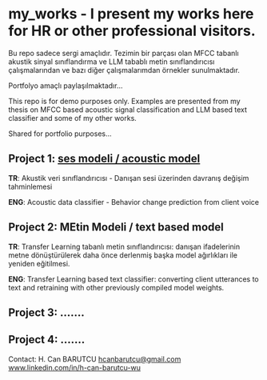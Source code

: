 # my_works - I present my works here for HR or other professional visitors.

Bu repo sadece sergi amaçlıdır. Tezimin bir parçası olan MFCC tabanlı akustik sinyal sınıflandırma ve LLM tabablı metin sınıflandırıcısı çalışmalarından ve bazı diğer çalışmalarımdan örnekler sunulmaktadır.

Portfolyo amaçlı paylaşılmaktadır...

This repo is for demo purposes only. Examples are presented from my thesis on MFCC based acoustic signal classification and LLM based text classifier and some of my other works.

Shared for portfolio purposes...




## Project 1: [ses modeli / acoustic model](ses_modeli_CNN2D.ipynb)
**TR**: Akustik veri sınıflandırıcısı - Danışan sesi üzerinden davranış değişim tahminlemesi

**ENG**: Acoustic data classifier - Behavior change prediction from client voice

## Project 2: MEtin Modeli / text based model
**TR**: Transfer Learning tabanlı metin sınıflandırıcısı: danışan ifadelerinin metne dönüştürülerek daha önce derlenmiş başka model ağırlıkları ile yeniden eğitilmesi.

**ENG**: Transfer Learning based text classifier: converting client utterances to text and retraining with other previously compiled model weights.

## Project 3: .......

## Project 4: .......


Contact:
H. Can BARUTCU
hcanbarutcu@gmail.com
www.linkedin.com/in/h-can-barutcu-wu
